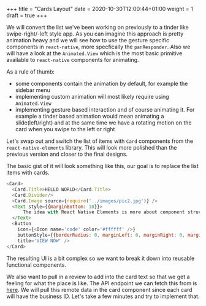 +++
title = "Cards Layout"
date = 2020-10-30T12:00:44+01:00
weight = 1
draft = true
+++

We will convert the list we've been working on previously to a tinder like swipe-right/-left style app. As you can
imagine this approach is pretty animation heavy and we will see how to use the gesture specific components in
`react-native`, more specfically the `panResponder`. Also we will have a look at the `Animated.View` which is the most
basic primitive available to `react-native` components for animating.

As a rule of thumb:

- some components contain the animation by default, for example the sidebar menu
- implementing custom animation will most likely require using `Animated.View`
- implementing gesture based interaction and of course animating it. For example a tinder based animation would mean
  animating a slide(left/right) and at the same time we have a rotating motion on the card when you swipe to the left or
  right


Let's swap out and switch the list of items with `Card` components from the `react-native-elements` library. This will
look more polished than the previous version and closer to the final designs.

The basic gist of it will look something like this, our goal is to replace the list items with cards.
```js
<Card>
  <Card.Title>HELLO WORLD</Card.Title>
  <Card.Divider/>
  <Card.Image source={require('../images/pic2.jpg')} />
  <Text style={{marginBottom: 10}}>
      The idea with React Native Elements is more about component structure than actual design.
  </Text>
  <Button
    icon={<Icon name='code' color='#ffffff' />}
    buttonStyle={{borderRadius: 0, marginLeft: 0, marginRight: 0, marginBottom: 0}}
    title='VIEW NOW' />
</Card>
```

The resulting UI is a bit complex so we want to break it down into reusable functional components.

We also want to pull in a review to add into the card text so that we get a feeling for what the place is like. The API
endpoint we can fetch this from is [here](https://www.yelp.com/developers/documentation/v3/business_reviews). We will
pull this remote data in the card component since each card will have the business ID. Let's take a few minutes and try to
implement that.
